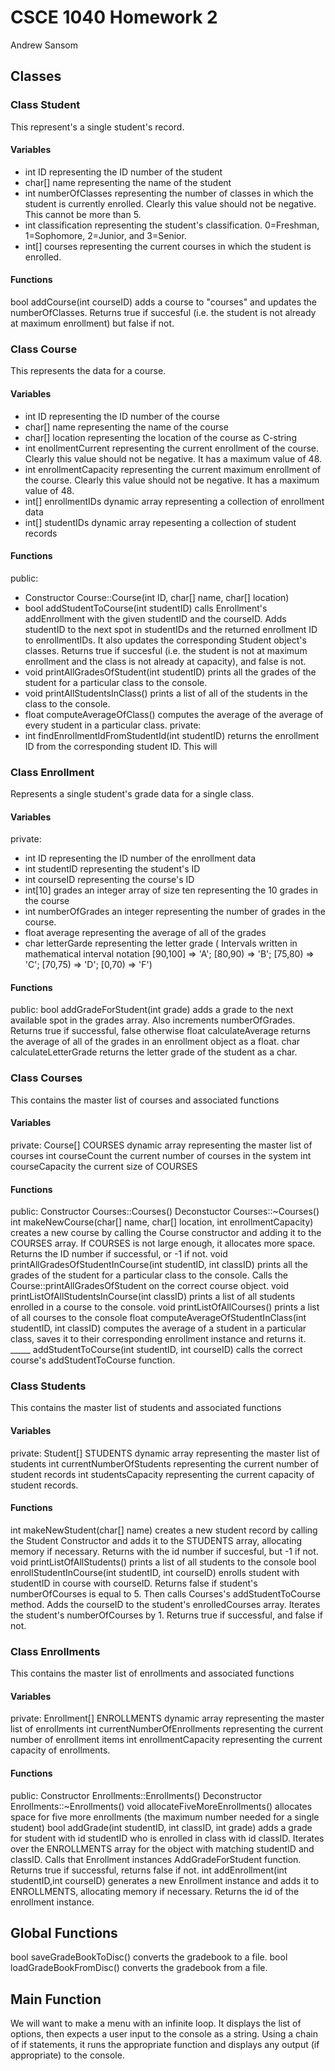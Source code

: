 # CSCE 1040 Homework 2
Andrew Sansom
## Classes

### Class Student
This represent's a single student's record.
#### Variables
- int ID        representing the ID number of the student
- char[] name       representing the name of the student
- int numberOfClasses       representing the number of classes in which the student is currently enrolled. Clearly this value should not be negative. This cannot be more than 5.
- int classification        representing the student's classification. 0=Freshman, 1=Sophomore, 2=Junior, and 3=Senior.
- int[] courses         representing the current courses in which the student is enrolled.

#### Functions

bool addCourse(int courseID) adds a course to "courses" and updates the numberOfClasses. Returns true if succesful (i.e. the student is not already at maximum enrollment) but false if not.





### Class Course
This represents the data for a course.
#### Variables
- int ID        representing the ID number of the course
- char[] name       representing the name of the course
- char[] location       representing the location of the course as  C-string
- int enollmentCurrent           representing the current enrollment of the course. Clearly this value should not be negative. It has a maximum value of 48.
- int enrollmentCapacity        representing the current maximum enrollment of the course. Clearly this value should not be negative. It has a maximum value of 48.
- int[] enrollmentIDs   dynamic array representing a collection of enrollment data
- int[] studentIDs  dynamic array repesenting a collection of student records
#### Functions
public:
- Constructor Course::Course(int ID, char[] name, char[] location)
- bool addStudentToCourse(int studentID) calls Enrollment's addEnrollment with the given studentID and the courseID. Adds studentID to the next spot in studentIDs and the returned enrollment ID to enrollmentIDs. It also updates the corresponding Student object's classes. Returns true if succesful (i.e. the student is not at maximum enrollment and the class is not already at capacity), and false is not.
- void printAllGradesOfStudent(int studentID) prints all the grades of the student for a particular class to the console.
- void printAllStudentsInClass()    prints a list of all of the students in the class to the console.
- float computeAverageOfClass() computes the average of the average of every student in a particular class. 
private:
- int findEnrollmentIdFromStudentId(int studentID) returns the enrollment ID from the corresponding student ID. This will 





### Class Enrollment
Represents a single student's grade data for a single class.
#### Variables
private:
- int ID        representing the ID number of the enrollment data
- int studentID     representing the student's ID
- int courseID      representing the course's ID
- int[10] grades        an integer array of size ten representing the 10 grades in the course
- int numberOfGrades    an integer representing the number of grades in the course.
- float average       representing the average of all of the grades
- char letterGarde           representing the letter grade ( Intervals written in mathematical interval notation [90,100] => 'A'; [80,90) => 'B'; [75,80) => 'C'; [70,75) => 'D'; [0,70) => 'F')

#### Functions
public:
bool addGradeForStudent(int grade) adds a grade to the next available spot in the grades array. Also increments numberOfGrades. Returns true if successful, false otherwise
float calculateAverage    returns the average of all of the grades in an enrollment object as a float.
char calculateLetterGrade  returns the letter grade of the student as a char.




### Class Courses
This contains the master list of courses and associated functions
#### Variables
private:
Course[] COURSES      dynamic array representing the master list of courses
int courseCount         the current number of courses in the system
int courseCapacity      the current size of COURSES
#### Functions
public:
Constructor Courses::Courses()
Deconstuctor Courses::~Courses()
int makeNewCourse(char[] name, char[] location, int enrollmentCapacity) creates a new course by calling the Course constructor and adding it to the COURSES array. If COURSES is not large enough, it allocates more space. Returns the ID number if successful, or -1 if not.
void printAllGradesOfStudentInCourse(int studentID, int classID) prints all the grades of the student for a particular class to the console. Calls the Course::printAllGradesOfStudent on the correct course object.
void printListOfAllStudentsInCourse(int classID) prints a list of all students enrolled in a course to the console.
void printListOfAllCourses() prints a list of all courses to the console
float computeAverageOfStudentInClass(int studentID, int classID) computes the average of a student in a particular class, saves it to their corresponding enrollment instance and returns it.
_____ addStudentToCourse(int studentID, int courseID) calls the correct course's addStudentToCourse function.


### Class Students
This contains the master list of students and associated functions
#### Variables
private:
Student[] STUDENTS      dynamic array representing the master list of students
int currentNumberOfStudents     representing the current number of student records
int studentsCapacity      representing the current capacity of student records.
#### Functions
int makeNewStudent(char[] name) creates a new student record by calling the Student Constructor and adds it to the STUDENTS array, allocating memory if necessary. Returns with the id number if succesful, but -1 if not.
void printListOfAllStudents() prints a list of all students to the console
bool enrollStudentInCourse(int studentID, int courseID) enrolls student with studentID in course with courseID. Returns false if student's numberOfCourses is equal to 5. Then calls Courses's addStudentToCourse method. Adds the courseID to the student's enrolledCourses array. Iterates the student's numberOfCourses by 1. Returns true if successful, and false if not.



### Class Enrollments
This contains the master list of enrollments and associated functions
#### Variables
private:
Enrollment[] ENROLLMENTS      dynamic array representing the master list of enrollments
int currentNumberOfEnrollments      representing the current number of enrollment items
int enrollmentCapacity      representing the current capacity of enrollments.
#### Functions
public:
Constructor Enrollments::Enrollments()
Deconstructor Enrollments::~Enrollments()
void allocateFiveMoreEnrollments()      allocates space for five more enrollments (the maximum number needed for a single student)
bool addGrade(int studentID, int classID, int grade) adds a grade for student with id studentID who is enrolled in class with id classID. Iterates over the ENROLLMENTS array for the object with matching studentID and classID. Calls that Enrollment instances AddGradeForStudent function. Returns true if successful, returns false if not.
int addEnrollment(int studentID,int courseID) generates a new Enrollment instance and adds it to ENROLLMENTS, allocating memory if necessary. Returns the id of the enrollment instance.




## Global Functions
bool saveGradeBookToDisc()  converts the gradebook to a file.
bool loadGradeBookFromDisc() converts the gradebook from a file.


## Main Function
We will want to make a menu with an infinite loop. It displays the list of options, then expects a user input to the console as a string. Using a chain of if statements, it runs the appropriate function and displays any output (if appropriate) to the console.
